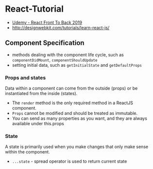 # React-Tutorial
* [Udemy - React Front To Back 2019](https://www.udemy.com/modern-react-front-to-back/?couponCode=TRAVERSYMEDIA)
* http://designwebkit.com/tutorials/learn-react-js/
## Component Specification
* methods dealing with the component life cycle, such as `componentDidMount`, `componentShouldUpdate`
* setting initial data, such as `getInitialState` and `getDefaultProps`
### Props and states
Data within a component can come from the outside (props) or be instantiated from the inside (states).
* The `render` method is the only required method in a ReactJS component. 
* `Props` cannot be modified and should be treated as immutable.
* You can send as many properties as you want, and they are always available under this.props

### State
A state is primarily used when you make changes that only make sense within the component.
* `...state` - spread operator is used to return current state

